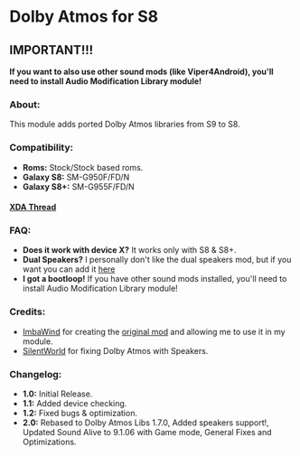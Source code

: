 # Dolby Atmos for S8

## IMPORTANT!!!
**If you want to also use other sound mods (like Viper4Android), you'll need to install Audio Modification Library module!**

### About:
This module adds ported Dolby Atmos libraries from S9 to S8.

### Compatibility:
 - **Roms:** Stock/Stock based roms.
 - **Galaxy S8:** SM-G950F/FD/N
 - **Galaxy S8+:** SM-G955F/FD/N
 
 #### [XDA Thread](https://forum.xda-developers.com/galaxy-s8/themes/module-dolby-atmos-s8-t3869236/post78206757#post78206757)
 
 ### FAQ:
 - **Does it work with device X?**
   It works only with S8 & S8+.
 - **Dual Speakers?**
   I personally don't like the dual speakers mod, but if you want you can add it [here](https://forum.xda-developers.com/galaxy-s8/themes/stereo-sound-output-mod-s8-s8-root-t3604613)
 - **I got a bootloop!**
   If you have other sound mods installed, you'll need to install Audio Modification Library module!
 
 ### Credits:
 - [ImbaWind](https://forum.xda-developers.com/member.php?u=4170211) for creating the [original mod](https://forum.xda-developers.com/galaxy-s8/themes/audio-dolby-atmos-s9-t3810359) and allowing me to use it in my module.
 - [SilentWorld](https://forum.xda-developers.com/member.php?u=9545933) for fixing Dolby Atmos with Speakers.
 
 
 ### Changelog:
 - **1.0:** Initial Release.
 - **1.1:** Added device checking.
 - **1.2:** Fixed bugs & optimization.
 - **2.0:** Rebased to Dolby Atmos Libs 1.7.0,
            Added speakers support!,
            Updated Sound Alive to 9.1.06 with Game mode,
            General Fixes and Optimizations.
